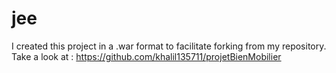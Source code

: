 # jee


I created this project in a .war format to facilitate forking from my repository. Take a look at : https://github.com/khalil135711/projetBienMobilier
